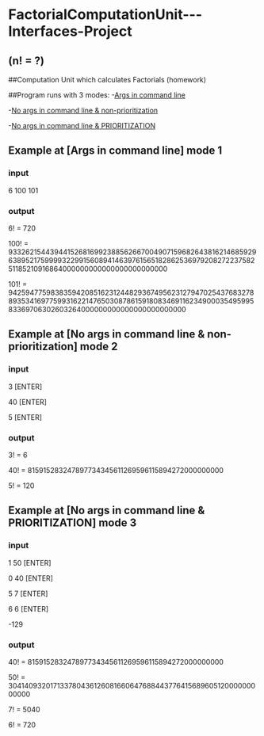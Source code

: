 # FactorialComputationUnit---Interfaces-Project
## (n! = ?)

##Computation Unit which calculates Factorials (homework)

##Program runs with 3 modes:
-[Args in command line](#example-at-args-in-command-line-mode-1)

-[No args in command line & non-prioritization](#example-at-no-args-in-command-line-and-nonprioritization-mode-2)

-[No args in command line & PRIORITIZATION](#example-at-no-args-in-command-line-and-prioritization-mode-3)

## Example at [Args in command line] mode 1

### input

6 100 101

### output

6! = 720

100! = 93326215443944152681699238856266700490715968264381621468592963895217599993229915608941463976156518286253697920827223758251185210916864000000000000000000000000

101! = 9425947759838359420851623124482936749562312794702543768327889353416977599316221476503087861591808346911623490003549599583369706302603264000000000000000000000000

## Example at [No args in command line & non-prioritization] mode 2

### input

3 [ENTER]

40 [ENTER]

5 [ENTER]

### output

3! = 6

40! = 815915283247897734345611269596115894272000000000

5! = 120

## Example at [No args in command line & PRIORITIZATION] mode 3

### input

1 50 [ENTER]

0 40 [ENTER]

5 7 [ENTER]

6 6 [ENTER]

-129

### output

40! = 815915283247897734345611269596115894272000000000

50! = 30414093201713378043612608166064768844377641568960512000000000000

7! = 5040

6! = 720
